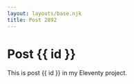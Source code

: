 ```yaml
---
layout: layouts/base.njk
title: Post 2892
---
```


# Post {{ id }}

This is post {{ id }} in my Eleventy project.
